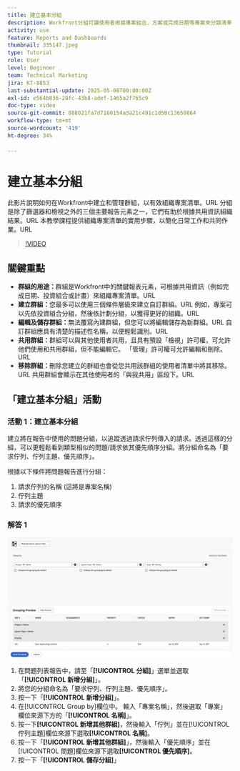 ```yaml
---
title: 建立基本分組
description: Workfront分組可讓使用者根據專案組合、方案或完成日期等專案來分類清單，並使用可自訂的共用和管理選項來有效率地共同作業，進而改善專案組織。
activity: use
feature: Reports and Dashboards
thumbnail: 335147.jpeg
type: Tutorial
role: User
level: Beginner
team: Technical Marketing
jira: KT-8853
last-substantial-update: 2025-05-08T00:00:00Z
exl-id: e564b836-29fc-43b8-adef-1465a2f765c9
doc-type: video
source-git-commit: 888021fa7d7160154a3a21c491c1d50c13650864
workflow-type: tm+mt
source-wordcount: '419'
ht-degree: 34%

---
```


# 建立基本分組

此影片說明如何在Workfront中建立和管理群組，以有效組織專案清單。&#x200B;URL 分組是除了篩選器和檢視之外的三個主要報告元素之一，它們有助於根據共用資訊組織結果。&#x200B;URL
本教學課程提供組織專案清單的實用步驟，以簡化日常工作和共同作業。&#x200B;URL

>[!VIDEO](https://video.tv.adobe.com/v/335147/?quality=12&learn=on)

## 關鍵重點

* **群組的用途：**&#x200B;群組是Workfront中的關鍵報表元素，可根據共用資訊（例如完成日期、投資組合或計畫）來組織專案清單。&#x200B;URL
* **建立群組：**&#x200B;您最多可以使用三個條件層級來建立自訂群組。&#x200B;URL 例如，專案可以先依投資組合分組，然後依計劃分組，以獲得更好的組織。&#x200B;URL
* **編輯及儲存群組：**&#x200B;無法覆寫內建群組，但您可以將編輯儲存為新群組。&#x200B;URL 自訂群組應具有清楚的描述性名稱，以便輕鬆識別。&#x200B;URL
* **共用群組：**&#x200B;群組可以與其他使用者共用，且具有預設「檢視」許可權，可允許他們使用和共用群組，但不能編輯它。 「&#x200B;管理」許可權可允許編輯和刪除。&#x200B;URL
* **移除群組：**&#x200B;刪除您建立的群組也會從您共用該群組的使用者清單中將其移除。&#x200B;URL 共用群組會顯示在其他使用者的「與我共用」區段下。&#x200B;URL

## 「建立基本分組」活動


### 活動 1：建立基本分組

建立將在報告中使用的問題分組，以追蹤透過請求佇列傳入的請求。透過這樣的分組，可以更輕鬆看到類型相似的問題/請求依其優先順序分組。將分組命名為「要求佇列、佇列主題、優先順序」。

根據以下條件將問題報告進行分組：

1. 請求佇列的名稱 (這將是專案名稱)
1. 佇列主題
1. 請求的優先順序

### 解答 1

![影像顯示建立新分組的畫面](assets/grouping-exercise.png)

1. 在問題列表報告中，請至「**[!UICONTROL 分組]**」選單並選取「**[!UICONTROL 新增分組]**」。
1. 將您的分組命名為「要求佇列、佇列主題、優先順序」。
1. 按一下「**[!UICONTROL 新增分組]**」。
1. 在[!UICONTROL Group by]欄位中。 輸入「專案名稱」，然後選取「專案」欄位來源下方的「**[!UICONTROL 名稱]**」。
1. 按一下&#x200B;**[!UICONTROL 新增其他群組]**，然後輸入「佇列」並在[!UICONTROL 佇列主題]欄位來源下選取&#x200B;**[!UICONTROL 名稱]**。
1. 按一下「**[!UICONTROL 新增其他群組]**」，然後輸入「優先順序」並在[!UICONTROL 問題]欄位來源下選取&#x200B;**[!UICONTROL 優先順序]**。
1. 按一下「**[!UICONTROL 儲存分組]**」
